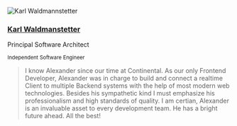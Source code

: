 <div class="quote">

![Karl Waldmannstetter](/images/Karl_Waldmannstetter.jpg)

<div class="quotee">

### <a href="https://www.waldmannstetter.de/#/" target="_blank">Karl Waldmanstetter</a>

Principal Software Architect

<small>Independent Software Engineer</small>

</div>

</div>

> I know Alexander since our time at Continental.
> As our only Frontend Developer, Alexander was in charge to build and connect a realtime Client to multiple Backend systems with the help of most modern web technologies.
> Besides his sympathetic kind I must emphasize his professionalism and high standards of quality.
> I am certian, Alexander is an invaluable asset to every development team. He has a bright future ahead.
> All the best!
